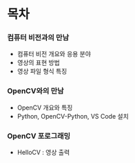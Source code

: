 # 목차
### 컴퓨터 비전과의 만남
+ 컴퓨터 비전 개요와 응용 분야
+ 영상의 표현 방법
+ 영상 파일 형식 특징
### OpenCV와의 만남
+ OpenCV 개요와 특징
+ Python, OpenCV-Python, VS Code 설치
### OpenCV 포로그래밍
+ HelloCV : 영상 출력
